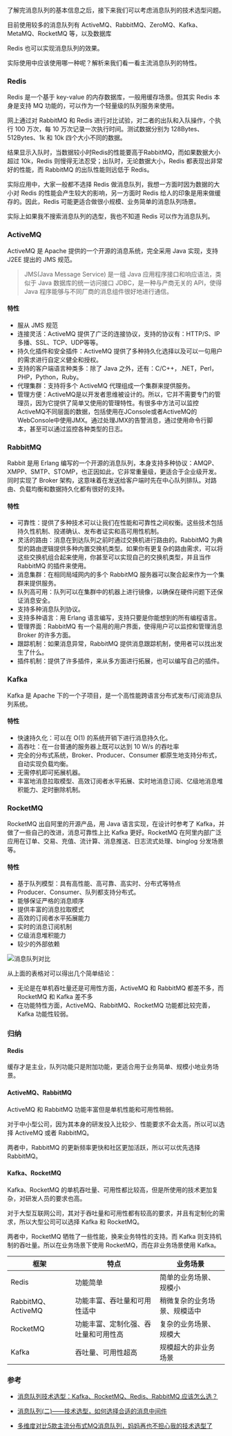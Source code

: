 了解完消息队列的基本信息之后，接下来我们可以考虑消息队列的技术选型问题。

目前使用较多的消息队列有 ActiveMQ、RabbitMQ、ZeroMQ、Kafka、MetaMQ、RocketMQ 等，以及数据库

Redis 也可以实现消息队列的效果。

实际使用中应该使用哪一种呢？解析来我们看一看主流消息队列的特性。

### Redis

Redis 是一个基于 key-value 的内存数据库，一般用缓存场景。但其实 Redis 本身是支持 MQ 功能的，可以作为一个轻量级的队列服务来使用。

网上通过对 RabbitMQ 和 Redis 进行对比试验，对二者的出队和入队操作，个执行 100 万次，每 10 万次记录一次执行时间。测试数据分别为 128Bytes、512Bytes、1k 和 10k 四个大小不同的数据。

结果显示入队时，当数据较小时Redis的性能要高于RabbitMQ，而如果数据大小超过 10k，Redis 则慢得无法忍受；出队时，无论数据大小，Redis 都表现出非常好的性能，而 RabbitMQ 的出队性能则远低于 Redis。

实际应用中，大家一般都不选择 Redis 做消息队列，我想一方面时因为数据的大小对 Redis 的性能会产生较大的影响，另一方面时 Redis 给人的印象是用来做缓存的。因此，Redis 可能更适合做很小规模、业务简单的消息队列场景。

实际上如果我不搜索消息队列的选型，我也不知道 Redis 可以作为消息队列。

### ActiveMQ

ActiveMQ 是 Apache 提供的一个开源的消息系统，完全采用 Java 实现，支持 J2EE 提出的 JMS 规范。

> JMS(Java Message Service) 是一组 Java 应用程序接口和响应语法，类似于 Java 数据库的统一访问接口 JDBC，是一种与产商无关的 API，使得 Java 程序能够与不同厂商的消息组件很好地进行通信。

#### 特性
- 服从 JMS 规范
- 连接灵活：ActiveMQ 提供了广泛的连接协议，支持的协议有：HTTP/S、IP多播、SSL、TCP、UDP等等。
- 持久化插件和安全插件：ActiveMQ 提供了多种持久化选择以及可以一句用户的需求进行自定义健全和授权。
- 支持的客户端语言种类多：除了 Java 之外，还有：C/C++，.NET，Perl，PHP，Python，Ruby。
- 代理集群：支持将多个 ActiveMQ 代理组成一个集群来提供服务。
- 管理方便：ActiveMQ是以开发者思维被设计的。所以，它并不需要专门的管理员，因为它提供了简单又使用的管理特性。有很多中方法可以监控ActiveMQ不同层面的数据，包括使用在JConsole或者ActiveMQ的WebConsole中使用JMX。通过处理JMX的告警消息，通过使用命令行脚本，甚至可以通过监控各种类型的日志。

### RabbitMQ

Rabbit 是用 Erlang 编写的一个开源的消息队列，本身支持多种协议：AMQP、XMPP、SMTP、STOMP，也正因如此，它非常重量级，更适合于企业级开发。同时实现了 Broker 架构，这意味着在发送给客户端时先在中心队列排队。对路由、负载均衡和数据持久化都有很好的支持。
#### 特性
- 可靠性：提供了多种技术可以让我们在性能和可靠性之间权衡。这些技术包括持久性机制、投递确认、发布者证实和高可用性机制。
- 灵活的路由：消息在到达队列之前时通过交换机进行路由的。RabbitMQ 为典型的路由逻辑提供多种内置交换机类型。如果你有更复杂的路由需求，可以将这些交换机组合起来使用，你甚至可以实现自己的交换机类型，并且当作 RabbitMQ 的插件来使用。
- 消息集群：在相同局域网内的多个 RabbitMQ 服务器可以聚合起来作为一个集群来提供服务。
- 队列高可用：队列可以在集群中的机器上进行镜像，以确保在硬件问题下还保证消息安全。
- 支持多种消息队列协议。
- 支持多种语言：用 Erlang 语言编写，支持只要是你能想到的所有编程语言。
- 管理界面：RabbitMQ 有一个易用的用户界面，使得用户可以监控和管理消息 Broker 的许多方面。
- 跟踪机制：如果消息异常，RabbitMQ 提供消息跟踪机制，使用者可以找出发生了什么。
- 插件机制：提供了许多插件，来从多方面进行拓展，也可以编写自己的插件。

### Kafka

Kafka 是 Apache 下的一个子项目，是一个高性能跨语言分布式发布/订阅消息队列系统。
#### 特性
- 快速持久化：可以在 O(1) 的系统开销下进行消息持久化。
- 高吞吐：在一台普通的服务器上既可以达到 10 W/s 的吞吐率
- 完全的分布式系统，Broker、Producer、Consumer 都原生地支持分布式，自动实现负载均衡。
- 无需停机即可拓展机器。
- 丰富地消息拉取模型、高效订阅者水平拓展、实时地消息订阅、亿级地消息堆积能力、定时删除机制。

### RocketMQ

RocketMQ 出自阿里的开源产品，用 Java 语言实现，在设计时参考了 Kafka，并做了一些自己的改进，消息可靠性上比 Kafka 更好。RocketMQ 在阿里内部广泛应用在订单、交易、充值、流计算、消息推送、日志流式处理、binglog 分发场景等。
#### 特性
- 基于队列模型：具有高性能、高可靠、高实时、分布式等特点
- Producer、Consumer、队列都支持分布式。
- 能够保证严格的消息顺序
- 提供丰富的消息拉取模式
- 高效的订阅者水平拓展能力
- 实时的消息订阅机制
- 亿级消息堆积能力
- 较少的外部依赖

![消息队列对比](https://www.lin2j.tech/upload/2021/05/%E6%B6%88%E6%81%AF%E9%98%9F%E5%88%97%E5%AF%B9%E6%AF%94-c4d4d6a7e51546e8a57c9c91522bd2e8.png)

从上面的表格对可以得出几个简单结论：
- 无论是在单机吞吐量还是可用性方面，ActiveMQ 和 RabbitMQ 都差不多，而 RocketMQ 和 Kafka 差不多
- 在功能特性方面，ActiveMQ、RabbitMQ、RocketMQ 功能都比较完善，Kafka 功能性较弱。

### 归纳

#### Redis

缓存才是主业，队列功能只是附加功能，更适合用于业务简单、规模小地业务场景。

#### ActiveMQ、RabbitMQ

ActiveMQ 和 RabbitMQ 功能丰富但是单机性能和可用性稍弱。

对于中小型公司，因为其本身的研发投入比较少、性能要求不会太高，所以可以选择 ActiveMQ 或者 RabbitMQ。

两者中，RabbitMQ 的更新频率更快和社区更加活跃，所以可以优先选择 RabbitMQ。

#### Kafka、RocketMQ

Kafka、RocketMQ 的单机吞吐量、可用性都比较高，但是所使用的技术更加复杂，对研发人员的要求也高。

对于大型互联网公司，其对于吞吐量和可用性都有较高的要求，并且有定制化的需求，所以大型公司可以选择 Kafka 和 RocketMQ。

两者中，RocketMQ 牺牲了一些性能，换来业务特性的支持。而 Kafka 则支持机制的吞吐量。所以在业务场景下使用 RocketMQ，而在非业务场景使用 Kafka。



| 框架               | 特点                                 | 业务场景                     |
| ------------------ | ------------------------------------ | ---------------------------- |
| Redis              | 功能简单                             | 简单的业务场景、规模小       |
| RabbitMQ、ActiveMQ | 功能丰富、吞吐量和可用性适中         | 稍微复杂的业务场景、规模适中 |
| RocketMQ           | 功能丰富、定制化强、吞吐量和可用性高 | 复杂的业务场景、规模大       |
| Kafka              | 吞吐量、可用性超高                   | 规模超大的非业务场景         |

### 参考

- [消息队列技术选型：Kafka、RocketMQ、Redis、RabbitMQ 应该怎么选？](https://shuyi.tech/archives/how-to-select-message-queue)

- [消息队列(二)——技术选型，如何选择合适的消息中间件](https://www.jianshu.com/p/f238a998a881)
- [多维度对比5款主流分布式MQ消息队列，妈妈再也不担心我的技术选型了](https://cloud.tencent.com/developer/article/1449951)